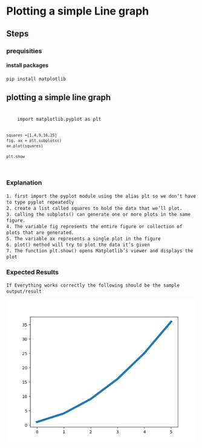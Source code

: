 # Plotting a simple Line graph

## Steps

### prequisities

#### install packages

    pip install matplotlib

## plotting a simple line graph

<code>
    import matplotlib.pyplot as plt

    squares =[1,4,9,16,25]
    fig, ax = plt.subplots()
    ax.plot(squares)

    plt.show

</code>

### Explanation

    1. first import the pyplot module using the alias plt so we don’t have to type pyplot repeatedly
    2. create a list called squares to hold the data that we’ll plot.
    3. calling the subplots() can generate one or more plots in the same figure.
    4. The variable fig represents the entire figure or collection of plots that are generated.
    5. The variable ax represents a single plot in the figure
    6. plot() method will try to plot the data it’s given
    7. The function plt.show() opens Matplotlib’s viewer and displays the plot
### Expected Results
    If Everything works correctly the following should be the sample output/result

![Outpt](./output.png)
